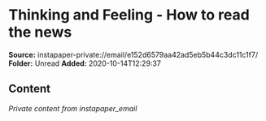 # Thinking and Feeling - How to read the news

**Source:** instapaper-private://email/e152d6579aa42ad5eb5b44c3dc11c1f7/
**Folder:** Unread
**Added:** 2020-10-14T12:29:37




## Content
*Private content from instapaper_email*
